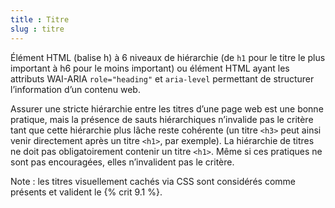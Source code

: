 ```yaml
---
title : Titre
slug : titre
---
```


Élément HTML (balise h) à 6 niveaux de hiérarchie (de `h1` pour le titre le plus important à h6 pour le moins important) ou élément HTML ayant les attributs WAI-ARIA `role="heading"` et `aria-level` permettant de structurer l’information d’un contenu web.

Assurer une stricte hiérarchie entre les titres d’une page web est une bonne pratique, mais la présence de sauts hiérarchiques n’invalide pas le critère tant que cette hiérarchie plus lâche reste cohérente (un titre `<h3>` peut ainsi venir directement après un titre `<h1>`, par exemple). La hiérarchie de titres ne doit pas obligatoirement contenir un titre `<h1>`. Même si ces pratiques ne sont pas encouragées, elles n’invalident pas le critère.


Note : les titres visuellement cachés via CSS sont considérés comme présents et valident le {% crit 9.1 %}.
